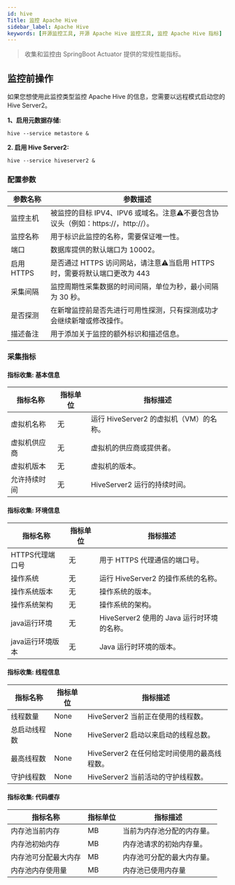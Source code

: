 ```yaml
---
id: hive
Title: 监控 Apache Hive
sidebar_label: Apache Hive
keywords: [开源监控工具, 开源 Apache Hive 监控工具, 监控 Apache Hive 指标]
---
```


> 收集和监控由 SpringBoot Actuator 提供的常规性能指标。

## 监控前操作

如果您想使用此监控类型监控 Apache Hive 的信息，您需要以远程模式启动您的 Hive Server2。

**1、启用元数据存储:**

```shell
hive --service metastore &
```

**2. 启用 Hive Server2:**

```shell
hive --service hiveserver2 &
```

### 配置参数

|   参数名称   |                          参数描述                          |
|----------|--------------------------------------------------------|
| 监控主机     | 被监控的目标 IPV4、IPV6 或域名。注意⚠️不要包含协议头（例如：https://，http://）。 |
| 监控名称     | 用于标识此监控的名称，需要保证唯一性。                                    |
| 端口       | 数据库提供的默认端口为 10002。                                     |
| 启用 HTTPS | 是否通过 HTTPS 访问网站，请注意⚠️当启用 HTTPS 时，需要将默认端口更改为 443        |
| 采集间隔     | 监控周期性采集数据的时间间隔，单位为秒，最小间隔为 30 秒。                        |
| 是否探测     | 在新增监控前是否先进行可用性探测，只有探测成功才会继续新增或修改操作。                    |
| 描述备注     | 用于添加关于监控的额外标识和描述信息。                                    |

### 采集指标

#### 指标收集: 基本信息

|  指标名称  | 指标单位 |            指标描述             |
|--------|------|-----------------------------|
| 虚拟机名称  | 无    | 运行 HiveServer2 的虚拟机（VM）的名称。 |
| 虚拟机供应商 | 无    | 虚拟机的供应商或提供者。                |
| 虚拟机版本  | 无    | 虚拟机的版本。                     |
| 允许持续时间 | 无    | HiveServer2 运行的持续时间。        |

#### 指标收集: 环境信息

|    指标名称    | 指标单位 |              指标描述              |
|------------|------|--------------------------------|
| HTTPS代理端口号 | 无    | 用于 HTTPS 代理通信的端口号。             |
| 操作系统       | 无    | 运行 HiveServer2 的操作系统的名称。       |
| 操作系统版本     | 无    | 操作系统的版本。                       |
| 操作系统架构     | 无    | 操作系统的架构。                       |
| java运行环境   | 无    | HiveServer2 使用的 Java 运行时环境的名称。 |
| java运行环境版本 | 无    | Java 运行时环境的版本。                 |

#### 指标收集: 线程信息

|  指标名称  | 指标单位 |             指标描述             |
|--------|------|------------------------------|
| 线程数量   | None | HiveServer2 当前正在使用的线程数。      |
| 总启动线程数 | None | HiveServer2 启动以来启动的线程总数。     |
| 最高线程数  | None | HiveServer2 在任何给定时间使用的最高线程数。 |
| 守护线程数  | None | HiveServer2 当前活动的守护线程数。      |

#### 指标收集: 代码缓存

|    指标名称    | 指标单位 |     指标描述      |
|------------|------|---------------|
| 内存池当前内存    | MB   | 当前为内存池分配的内存量。 |
| 内存池初始内存    | MB   | 内存池请求的初始内存量。  |
| 内存池可分配最大内存 | MB   | 内存池可分配的最大内存量。 |
| 内存池内存使用量   | MB   | 内存池已使用内存量     |
